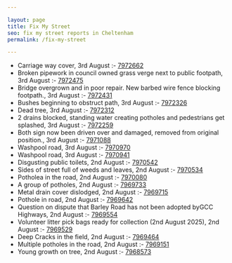```yaml
---

layout: page
title: Fix My Street
seo: fix my street reports in Cheltenham
permalink: /fix-my-street

---
```


<!-- fix_marker starts -->

- Carriage way cover, 3rd August :- [7972662](https://www.fixmystreet.com/report/7972662)
- Broken pipework in council owned grass verge next to public footpath, 3rd August :- [7972475](https://www.fixmystreet.com/report/7972475)
- Bridge overgrown and in poor repair. New barbed wire fence blocking footpath., 3rd August :- [7972431](https://www.fixmystreet.com/report/7972431)
- Bushes beginning to obstruct path, 3rd August :- [7972326](https://www.fixmystreet.com/report/7972326)
- Dead tree, 3rd August :- [7972312](https://www.fixmystreet.com/report/7972312)
- 2 drains blocked, standing water creating potholes and pedestrians get splashed, 3rd August :- [7972259](https://www.fixmystreet.com/report/7972259)
- Both sign now been driven over and damaged, removed from original position., 3rd August :- [7971088](https://www.fixmystreet.com/report/7971088)
- Washpool road, 3rd August :- [7970970](https://www.fixmystreet.com/report/7970970)
- Washpool road, 3rd August :- [7970941](https://www.fixmystreet.com/report/7970941)
- Disgusting public toilets, 2nd August :- [7970542](https://www.fixmystreet.com/report/7970542)
- Sides of street full of weeds and leaves, 2nd August :- [7970534](https://www.fixmystreet.com/report/7970534)
- Potholea in the road, 2nd August :- [7970080](https://www.fixmystreet.com/report/7970080)
- A group of potholes, 2nd August :- [7969733](https://www.fixmystreet.com/report/7969733)
- Metal drain cover dislodged, 2nd August :- [7969715](https://www.fixmystreet.com/report/7969715)
- Pothole in road, 2nd August :- [7969642](https://www.fixmystreet.com/report/7969642)
- Question on dispute that Barley Road has not been adopted byGCC Highways, 2nd August :- [7969554](https://www.fixmystreet.com/report/7969554)
- Volunteer litter pick bags ready for collection (2nd August 2025), 2nd August :- [7969529](https://www.fixmystreet.com/report/7969529)
- Deep Cracks in the field, 2nd August :- [7969464](https://www.fixmystreet.com/report/7969464)
- Multiple potholes in the road, 2nd August :- [7969151](https://www.fixmystreet.com/report/7969151)
- Young growth on tree, 2nd August :- [7968573](https://www.fixmystreet.com/report/7968573)

<!-- fix_marker ends -->